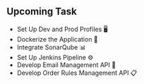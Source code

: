 ## Upcoming Task

- Set Up Dev and Prod Profiles 🖥️         
- Dockerize the Application 🐳
- Integrate SonarQube 📊
- Set Up Jenkins Pipeline ⚙️
- Develop Email Management API 📧
- Develop Order Rules Management API 📋
